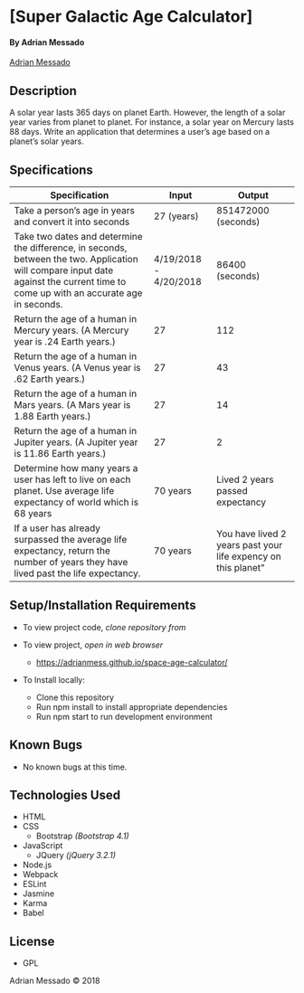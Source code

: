# **[Super Galactic Age Calculator]**

#### By Adrian Messado
[Adrian Messado](https://github.com/adrianmess)
## Description

A solar year lasts 365 days on planet Earth. However, the length of a solar year varies from planet to planet. For instance, a solar year on Mercury lasts 88 days. Write an application that determines a user’s age based on a planet’s solar years.

## Specifications

| Specification | Input | Output |
| --- | --- | --- |
| Take a person’s age in years and convert it into seconds | 27 (years) | 851472000 (seconds)
| Take two dates and determine the difference, in seconds, between the two.  Application will compare input date against the current time to come up with an accurate age in seconds. | 4/19/2018 - 4/20/2018 | 86400 (seconds)
| Return the age of a human in Mercury years. (A Mercury year is .24 Earth years.) | 27 | 112
| Return the age of a human in Venus years. (A Venus year is .62 Earth years.) | 27 | 43
| Return the age of a human in Mars years. (A Mars year is 1.88 Earth years.) | 27 | 14
| Return the age of a human in Jupiter years. (A Jupiter year is 11.86 Earth years.) | 27 | 2
| Determine how many years a user has left to live on each planet. Use average life expectancy of world which is 68 years  | 70 years | Lived 2 years passed expectancy
| If a user has already surpassed the average life expectancy, return the number of years they have lived past the life expectancy. | 70 years | You have lived 2 years past your life expency on this planet"


## Setup/Installation Requirements

* To view project code, _clone repository from_
* To view project, _open in web browser_
  *  https://adrianmess.github.io/space-age-calculator/


* To Install locally:
  * Clone this repository
  * Run npm install to install appropriate dependencies
  * Run npm start to run development environment

## Known Bugs
  * No known bugs at this time.


## Technologies Used

* HTML
* CSS
  * Bootstrap _(Bootstrap 4.1)_
* JavaScript
  * JQuery _(jQuery 3.2.1)_
* Node.js
* Webpack
* ESLint
* Jasmine
* Karma
* Babel

## License

* GPL

Adrian Messado © 2018
